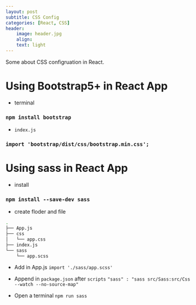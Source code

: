 ```yaml
---
layout: post
subtitle: CSS Config
categories: [React, CSS]
header:
    image: header.jpg
    align:
    text: light
---
```


Some about CSS configruation in React.

# Using Bootstrap5+ in React App

* terminal
### `npm install bootstrap`

* `index.js`
### `import 'bootstrap/dist/css/bootstrap.min.css';`

# Using sass in React App

* install
### `npm install --save-dev sass`

* create floder and file
```sh
.
├── App.js
├── css
│   └── app.css
├── index.js
└── sass
    └── app.scss
```

* Add in App.js
`import './sass/app.scss'`

* Append in `package.json` after `scripts`
`"sass" : "sass src/Sass:src/Css --watch --no-source-map"`

* Open a terminal
`npm run sass`
